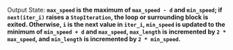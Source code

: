 Output State: **`max_speed` is the maximum of `max_speed - d` and `min_speed`; if `next(iter_i)` raises a `StopIteration`, the loop or surrounding block is exited. Otherwise, `i` is the next value in `iter_i`, `min_speed` is updated to the minimum of `min_speed + d` and `max_speed`, `max_length` is incremented by `2 * max_speed`, and `min_length` is incremented by `2 * min_speed`.**
